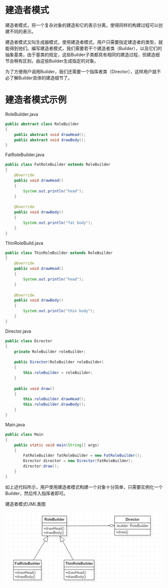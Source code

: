 # 建造者模式

建造者模式，将一个复杂对象的建造和它的表示分离，使得同样的构建过程可以创建不同的表示。

建造者模式又叫生成器模式，使用建造者模式，用户只需要指定建造者的类型，就能得到他们。编写建造者模式，我们需要若干个建造者类（Builder），以及它们的抽象基类，由于基类的规定，这些Builder子类都具有相同的建造过程，但建造细节会稍有区别，由这些Builder生成指定的对象。

为了方便用户调用Builder，我们还需要一个指挥者类（Director），这样用户就不必了解Builder具体的建造细节了。

# 建造者模式示例

RoleBuilder.java
```java
public abstract class RoleBuilder
{
	public abstract void drawHead();
	public abstract void drawBody();
}
```

FatRoleBuilder.java
```java
public class FatRoleBuilder extends RoleBuilder
{
	@Override
	public void drawHead()
	{
		System.out.println("head");
	}

	@Override
	public void drawBody()
	{
		System.out.println("fat body");
	}
}
```

ThinRoleBuild.java
```java
public class ThinRoleBuilder extends RoleBuilder
{
	@Override
	public void drawHead()
	{
		System.out.println("head");
	}

	@Override
	public void drawBody()
	{
		System.out.println("thin body");
	}
}
```

Director.java
```java
public class Director
{
	private RoleBuilder roleBuilder;

	public Director(RoleBuilder roleBuilder)
	{
		this.roleBuilder = roleBuilder;
	}

	public void draw()
	{
		this.roleBuilder.drawHead();
		this.roleBuilder.drawBody();
	}
}
```

Main.java
```java
public class Main
{
	public static void main(String[] args)
	{
		FatRoleBuilder fatRoleBuilder = new FatRoleBuilder();
		Director director = new Director(fatRoleBuilder);
		director.draw();
	}
}
```

如上述代码所示，用户使用建造者模式构建一个对象十分简单，只需要实例化一个Builder，然后传入指挥者即可。

建造者模式UML类图

![](res/1.png)

